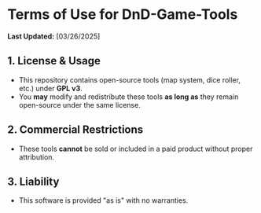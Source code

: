 # Terms of Use for DnD-Game-Tools  
**Last Updated:** [03/26/2025]  

## 1. License & Usage  
- This repository contains open-source tools (map system, dice roller, etc.) under **GPL v3**.  
- You **may** modify and redistribute these tools **as long as** they remain open-source under the same license.  

## 2. Commercial Restrictions  
- These tools **cannot** be sold or included in a paid product without proper attribution.  

## 3. Liability  
- This software is provided "as is" with no warranties.  

